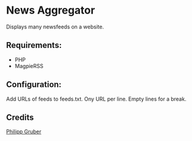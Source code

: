 News Aggregator
=
Displays many newsfeeds on a website.

Requirements:
-
* PHP
* MagpieRSS

Configuration:
-
Add URLs of feeds to feeds.txt. Ony URL per line. Empty lines for a break.

Credits
-
<a href='http://flupps.net/'>Philipp Gruber</a>

